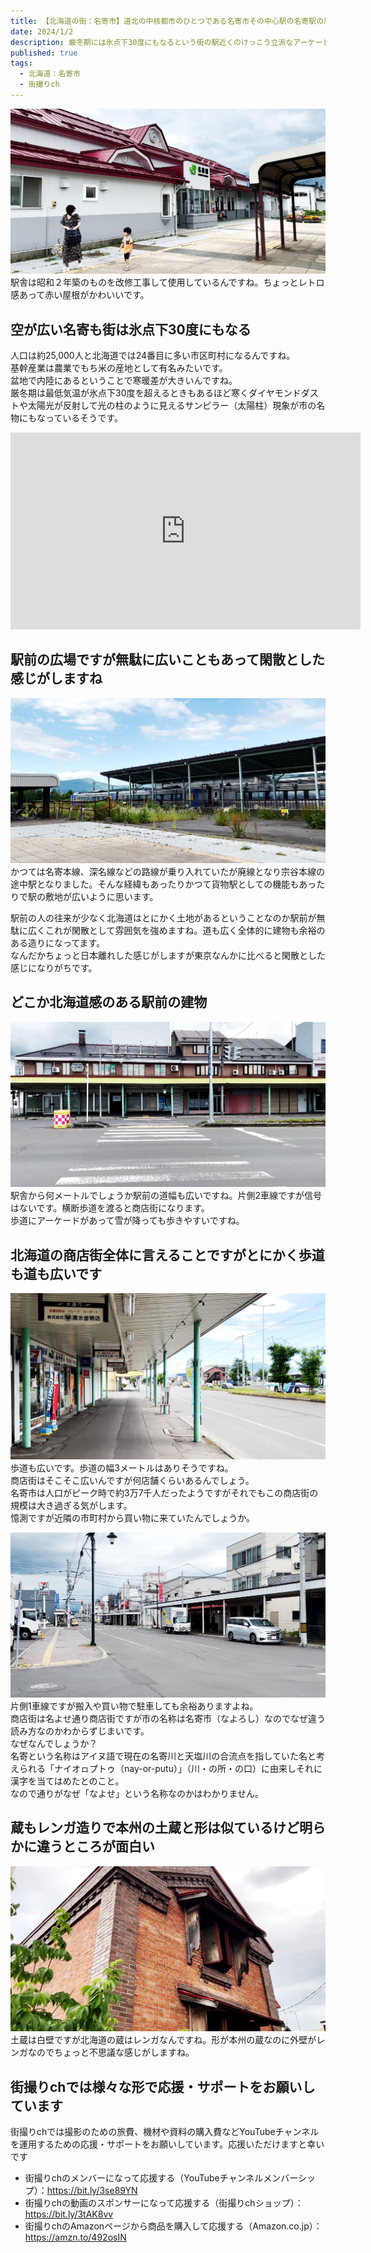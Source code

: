 ```yaml
---
title: 【北海道の街：名寄市】道北の中核都市のひとつである名寄市その中心駅の名寄駅の周辺 その街を歩いたとき
date: 2024/1/2
description: 厳冬期には氷点下30度にもなるという街の駅近くのけっこう立派なアーケードのある商店街を歩きました
published: true
tags:
  - 北海道：名寄市
  - 街撮りch
---
```


![JR北海道 宗谷本線 名寄駅](/images/2024/1/nayoro-001.jpg "JR北海道 宗谷本線 名寄駅")
駅舎は昭和２年築のものを改修工事して使用しているんですね。ちょっとレトロ感あって赤い屋根がかわいいです。

## 空が広い名寄も街は氷点下30度にもなる
人口は約25,000人と北海道では24番目に多い市区町村になるんですね。  
基幹産業は農業でもち米の産地として有名みたいです。  
盆地で内陸にあるということで寒暖差が大きいんですね。  
厳冬期は最低気温が氷点下30度を超えるときもあるほど寒くダイヤモンドダストや太陽光が反射して光の柱のように見える<!-- more -->サンピラー（太陽柱）現象が市の名物にもなっているそうです。

<div class="youtube">
<iframe width="560" height="315" src="https://www.youtube.com/embed/IPYZBte8sxg?si=QDET9si6ureTVWk9" title="YouTube video player" frameborder="0" allow="accelerometer; autoplay; clipboard-write; encrypted-media; gyroscope; picture-in-picture; web-share" allowfullscreen></iframe>
</div>

## 駅前の広場ですが無駄に広いこともあって閑散とした感じがしますね
![名寄駅から稚内方面へと発射する特急宗谷](/images/2024/1/nayoro-002.jpg "名寄駅から稚内方面へと発射する特急宗谷")
かつては名寄本線、深名線などの路線が乗り入れていたが廃線となり宗谷本線の途中駅となりました。そんな経緯もあったりかつて貨物駅としての機能もあったりで駅の敷地が広いように思います。

駅前の人の往来が少なく北海道はとにかく土地があるということなのか駅前が無駄に広くこれが閑散として雰囲気を強めますね。道も広く全体的に建物も余裕のある造りになってます。  
なんだかちょっと日本離れした感じがしますが東京なんかに比べると閑散とした感じになりがちです。

## どこか北海道感のある駅前の建物
![名寄駅前にある店舗](/images/2024/1/nayoro-003.jpg "名寄駅前にある店舗")
駅舎から何メートルでしょうか駅前の道幅も広いですね。片側2車線ですが信号はないです。横断歩道を渡ると商店街になります。  
歩道にアーケードがあって雪が降っても歩きやすいですね。

## 北海道の商店街全体に言えることですがとにかく歩道も道も広いです
![なよろ駅前 名よせ通り商店街の歩道](/images/2024/1/nayoro-004.jpg "なよろ駅前 名よせ通り商店街の歩道")
歩道も広いです。歩道の幅3メートルはありそうですね。  
商店街はそこそこ広いんですが何店舗くらいあるんでしょう。  
名寄市は人口がピーク時で約3万7千人だったようですがそれでもこの商店街の規模は大き過ぎる気がします。  
憶測ですが近隣の市町村から買い物に来ていたんでしょうか。

![名よせ通りの道幅](/images/2024/1/nayoro-005.jpg "名よせ通りの道幅")
片側1車線ですが搬入や買い物で駐車しても余裕ありますよね。  
商店街は名よせ通り商店街ですが市の名称は名寄市（なよろし）なのでなぜ違う読み方なのかわからずじまいです。  
なぜなんでしょうか？  
名寄という名称はアイヌ語で現在の名寄川と天塩川の合流点を指していた名と考えられる「ナイオㇿプトゥ（nay-or-putu）」（川・の所・の口）に由来しそれに漢字を当てはめたとのこと。  
なので通りがなぜ「なよせ」という名称なのかはわかりません。

## 蔵もレンガ造りで本州の土蔵と形は似ているけど明らかに違うところが面白い
![土蔵ならぬレンガ蔵](/images/2024/1/nayoro-006.jpg "土蔵ならぬレンガ蔵")
土蔵は白壁ですが北海道の蔵はレンガなんですね。形が本州の蔵なのに外壁がレンガなのでちょっと不思議な感じがしますね。

## 街撮りchでは様々な形で応援・サポートをお願いしています

街撮りchでは撮影のための旅費、機材や資料の購入費などYouTubeチャンネルを運用するための応援・サポートをお願いしています。応援いただけますと幸いです

* 街撮りchのメンバーになって応援する（YouTubeチャンネルメンバーシップ）：https://bit.ly/3se89YN
* 街撮りchの動画のスポンサーになって応援する（街撮りchショップ）：https://bit.ly/3tAK8vv
* 街撮りchのAmazonページから商品を購入して応援する（Amazon.co.jp）：https://amzn.to/492osIN
